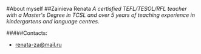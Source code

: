 #About myself
##Zainieva Renata
_A certisfied TEFL/TESOL/RFL teacher with a Master's Degree in TCSL and over 5 years of teaching experience in kindergartens and language centres._

#####Contacts:
* renata-za@mail.ru
